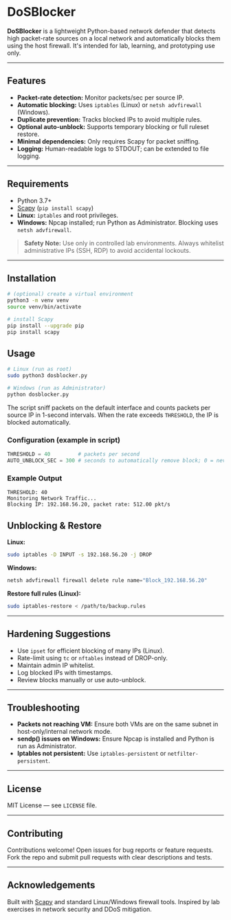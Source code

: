 # DoSBlocker

**DoSBlocker** is a lightweight Python-based network defender that detects high packet-rate sources on a local network and automatically blocks them using the host firewall. It's intended for lab, learning, and prototyping use only.

---

## Features

* **Packet-rate detection:** Monitor packets/sec per source IP.
* **Automatic blocking:** Uses `iptables` (Linux) or `netsh advfirewall` (Windows).
* **Duplicate prevention:** Tracks blocked IPs to avoid multiple rules.
* **Optional auto-unblock:** Supports temporary blocking or full ruleset restore.
* **Minimal dependencies:** Only requires Scapy for packet sniffing.
* **Logging:** Human-readable logs to STDOUT; can be extended to file logging.

---

## Requirements

* Python 3.7+
* [Scapy](https://scapy.net/) (`pip install scapy`)
* **Linux:** `iptables` and root privileges.
* **Windows:** Npcap installed; run Python as Administrator. Blocking uses `netsh advfirewall`.

> **Safety Note:** Use only in controlled lab environments. Always whitelist administrative IPs (SSH, RDP) to avoid accidental lockouts.

---

## Installation

```bash
# (optional) create a virtual environment
python3 -m venv venv
source venv/bin/activate

# install Scapy
pip install --upgrade pip
pip install scapy
```

## Usage

```bash
# Linux (run as root)
sudo python3 dosblocker.py

# Windows (run as Administrator)
python dosblocker.py
```

The script sniff packets on the default interface and counts packets per source IP in 1-second intervals. When the rate exceeds `THRESHOLD`, the IP is blocked automatically.

### Configuration (example in script)

```python
THRESHOLD = 40         # packets per second
AUTO_UNBLOCK_SEC = 300 # seconds to automatically remove block; 0 = never
```

### Example Output

```
THRESHOLD: 40
Monitoring Network Traffic...
Blocking IP: 192.168.56.20, packet rate: 512.00 pkt/s

```

## Unblocking & Restore

**Linux:**

```bash
sudo iptables -D INPUT -s 192.168.56.20 -j DROP
```

**Windows:**

```powershell
netsh advfirewall firewall delete rule name="Block_192.168.56.20"
```

**Restore full rules (Linux):**

```bash
sudo iptables-restore < /path/to/backup.rules
```

---

## Hardening Suggestions

* Use `ipset` for efficient blocking of many IPs (Linux).
* Rate-limit using `tc` or `nftables` instead of DROP-only.
* Maintain admin IP whitelist.
* Log blocked IPs with timestamps.
* Review blocks manually or use auto-unblock.

---

## Troubleshooting

* **Packets not reaching VM:** Ensure both VMs are on the same subnet in host-only/internal network mode.
* **sendp() issues on Windows:** Ensure Npcap is installed and Python is run as Administrator.
* **Iptables not persistent:** Use `iptables-persistent` or `netfilter-persistent`.

---

## License

MIT License — see `LICENSE` file.

---

## Contributing

Contributions welcome! Open issues for bug reports or feature requests. Fork the repo and submit pull requests with clear descriptions and tests.

---

## Acknowledgements

Built with [Scapy](https://scapy.net/) and standard Linux/Windows firewall tools. Inspired by lab exercises in network security and DDoS mitigation.
